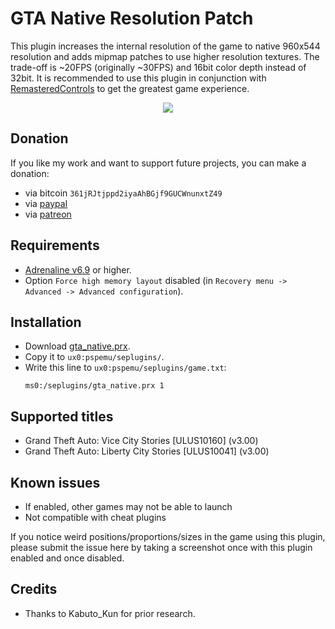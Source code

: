 # GTA Native Resolution Patch

This plugin increases the internal resolution of the game to native 960x544 resolution and adds mipmap patches to use higher resolution textures. The trade-off is ~20FPS (originally ~30FPS) and 16bit color depth instead of 32bit. It is recommended to use this plugin in conjunction with [RemasteredControls](https://github.com/TheOfficialFloW/RemasteredControls) to get the greatest game experience.

<p align="center">
  <img src="https://github.com/TheOfficialFloW/GTANativeResolution/blob/master/screenshot.png">
</p>

## Donation

If you like my work and want to support future projects, you can make a donation:

- via bitcoin `361jRJtjppd2iyaAhBGjf9GUCWnunxtZ49`
- via [paypal](https://www.paypal.me/flowsupport/20)
- via [patreon](https://www.patreon.com/TheOfficialFloW)

## Requirements

- [Adrenaline v6.9](https://github.com/TheOfficialFloW/Adrenaline) or higher.
- Option `Force high memory layout` disabled (in `Recovery menu -> Advanced -> Advanced configuration`).

## Installation

- Download [gta_native.prx](https://github.com/TheOfficialFloW/GTANativeResolution/releases/download/v0.1/gta_native.prx).
- Copy it to `ux0:pspemu/seplugins/`.
- Write this line to `ux0:pspemu/seplugins/game.txt`:
  ```
  ms0:/seplugins/gta_native.prx 1
  ```

## Supported titles

- Grand Theft Auto: Vice City Stories [ULUS10160] (v3.00)
- Grand Theft Auto: Liberty City Stories [ULUS10041] (v3.00)

## Known issues

- If enabled, other games may not be able to launch
- Not compatible with cheat plugins

If you notice weird positions/proportions/sizes in the game using this plugin, please submit the issue here by taking a screenshot once with this plugin enabled and once disabled.

## Credits

- Thanks to Kabuto_Kun for prior research.
